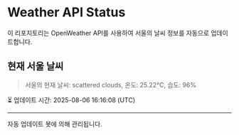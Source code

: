 
# Weather API Status

이 리포지토리는 OpenWeather API를 사용하여 서울의 날씨 정보를 자동으로 업데이트합니다.

## 현재 서울 날씨
> 서울의 현재 날씨: scattered clouds, 온도: 25.22°C, 습도: 96%

⏳ 업데이트 시간: 2025-08-06 16:16:08 (UTC)

---
자동 업데이트 봇에 의해 관리됩니다.

